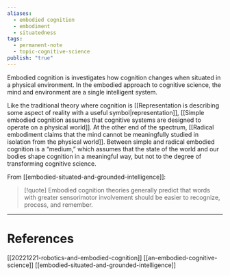 ```yaml
---
aliases:
  - embodied cognition
  - embodiment
  - situatedness
tags:
  - permanent-note
  - topic-cognitive-science
publish: "true"
---
```

Embodied cognition is investigates how cognition changes when situated in a physical environment. In the embodied approach to cognitive science, the mind and environment are a single intelligent system.

Like the traditional theory where cognition is [[Representation is describing some aspect of reality with a useful symbol|representation]], [[Simple embodied cognition assumes that cognitive systems are designed to operate on a physical world]]. At the other end of the spectrum, [[Radical embodiment claims that the mind cannot be meaningfully studied in isolation from the physical world]]. Between simple and radical embodied cognition is a “medium,” which assumes that the state of the world and our bodies shape cognition in a meaningful way, but not to the degree of transforming cognitive science.

From [[embodied-situated-and-grounded-intelligence]]:
>[!quote]
>Embodied cognition theories generally predict that words with greater sensorimotor involvement should be easier to recognize, process, and remember. 

---
# References

[[20221221-robotics-and-embodied-cognition]]
[[an-embodied-cognitive-science]]
[[embodied-situated-and-grounded-intelligence]]